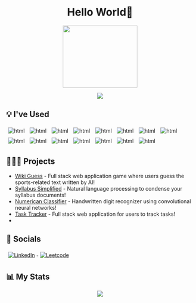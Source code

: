 <h1 align="center">
 Hello World🫡
</h1>

<p align="center">
  <img width="200" height="166" src="https://media.giphy.com/media/v1.Y2lkPTc5MGI3NjExNjhmMDg5OTY1ZmNiM2UwNWRiNjZhMWU2MTU3NWFlMzhjNzVhMWU2MCZjdD1z/W8oRwnoBndXVQ3OERD/giphy.gif">
</p>

<p align="center">
  <img src="https://komarev.com/ghpvc/?username=randyydoo&color=brightgreen&style=plastic"/>
</p>

## 💡 I've Used
<p align="left">

<img src="https://img.shields.io/badge/Python-FFD43B?style=for-the-badge&logo=python&logoColor=blue" alt="html" style= " margin: 5px; vertical-align:top" />

<img src="https://img.shields.io/badge/c++-%2300599C.svg?style=for-the-badge&logo=c%2B%2B&logoColor=white" alt="html" style= "margin: 5px; vertical-align:top"/>

<img src="https://img.shields.io/badge/C-00599C?style=for-the-badge&logo=c&logoColor=white" alt="html" style= "margin: 5px; vertical-align:top"/> 

<img src="https://img.shields.io/badge/java-%23ED8B00.svg?style=for-the-badge&logo=openjdk&logoColor=white" alt="html" style= "margin: 5px; vertical-align:top"/> 

<img src="https://img.shields.io/badge/javascript-%23323330.svg?style=for-the-badge&logo=javascript&logoColor=%23F7DF1E" alt="html" style= "margin: 5px; vertical-align:top"/> 

<img src="https://img.shields.io/badge/HTML5-E34F26?style=for-the-badge&logo=html5&logoColor=white" alt="html" style= "margin: 5px; vertical-align:top"/> 

<img src="https://img.shields.io/badge/CSS3-1572B6?style=for-the-badge&logo=css3&logoColor=white" alt="html" style= "margin: 5px; vertical-align:top"/> 

<img src="https://img.shields.io/badge/LaTeX-47A141?style=for-the-badge&logo=LaTeX&logoColor=white" alt="html" style= "margin: 5px; vertical-align:top"/> 

<img src="https://img.shields.io/badge/opencv-%23white.svg?style=for-the-badge&logo=opencv&logoColor=white" alt="html" style= "margin: 5px; vertical-align:top"/> 

<img src="https://img.shields.io/badge/-OpenAI-grey?style=for-the-badge&logoColor=white&logo=openai" alt="html" style= "margin: 5px; vertical-align:top"/> 

<img src="https://img.shields.io/badge/TensorFlow-FF6F00?style=for-the-badge&logo=tensorflow&logoColor=white" alt="html" style= "margin: 5px; vertical-align:top"/> 

<img src="https://img.shields.io/badge/Keras-FF0000?style=for-the-badge&logo=keras&logoColor=white" alt="html" style= "margin: 5px; vertical-align:top"/>

<img src="https://img.shields.io/badge/Pandas-2C2D72?style=for-the-badge&logo=pandas&logoColor=white" alt="html" style= "margin: 5px; vertical-align:top"/>

<img src="https://img.shields.io/badge/Numpy-777BB4?style=for-the-badge&logo=numpy&logoColor=white" alt="html" style= "margin: 5px; vertical-align:top"/> 

<img src="https://img.shields.io/badge/Flask-000000?style=for-the-badge&logo=flask&logoColor=white" alt="html" style= "margin: 5px; vertical-align:top"/> 

</p>
 
## 👨🏻‍💻 Projects
- [Wiki Guess](https://github.com/randyydoo/WikiGuess) - Full stack web application game where users guess the sports-related text written by AI!
- [Syllabus Simplified](https://github.com/randyydoo/Syllamizer) - Natural language processing to condense your syllabus documents!
- [Numerican Classifier](https://github.com/randyydoo/NumericalClassifier) - Handwritten digit recognizer using convolutional neural networks!
- [Task Tracker](https://github.com/randyydoo/TaskTracker) - Full stack web application for users to track tasks!
- 
## 💬 Socials
<a href="https://www.linkedin.com/in/randyydoo/">
  <img src="https://img.shields.io/badge/linkedin-%230077B5.svg?style=for-the-badge&logo=linkedin&logoColor=white"  alt="LinkedIn" style="margin: 5px; vertical-align:top">
</a>
<a href="https://leetcode.com/randyydoo/">
  <img src="https://img.shields.io/badge/LeetCode-000000?style=for-the-badge&logo=LeetCode&logoColor=#d16c06" alt="Leetcode" style="margin: 5px; vertical-align:top">
</a>


## 📊 My Stats
<div align = "center">
    <img align=top src="https://github-readme-stats-sigma-five.vercel.app/api?username=randyydoo&show_icons=true&theme=algolia&include_all_commits=true&hide=stars"/>
<div>
